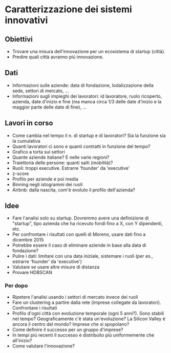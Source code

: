 # Caratterizzazione dei sistemi innovativi

## Obiettivi
- Trovare una misura dell'innovazione per un ecosistema di startup (città).
- Predire quali città avranno piú innovazione.

## Dati
- Informazioni sulle aziende: data di fondazione, lodalizzazione della sede, settori di mercato, ...
- Informazioni sugli impieghi dei lavoratori: id lavoratore, ruolo ricoperto, azienda, date d'inizio e fine (ma manca circa 1/3 delle date d'inizio e la maggior parte delle date di fine), ...

## Lavori in corso
- Come cambia nel tempo il n. di startup e di lavoratori? Sia la funzione sia la cumulativa
- Quanti lavoratori ci sono e quanti contratti in funzione del tempo?
- Grafico a torta sui settori
- Quante aziende italiane? E nelle varie regioni?
- Traiettoria delle persone: quanti salti (mobilità)?
- Ruoli: troppi executive. Estrarre 'founder' da 'executive'
- z-score
- Profilo per aziende e poi media
- Binning negli istogrammi dei ruoli
- Airbnb: dalla nascita, com'è evoluto il profilo dell'azienda?

## Idee
- Fare l'analisi solo su startup. Dovremmo avere una definizione di "startup", tipo azienda che ha ricevuto fondi fino a X, con Y dipendenti, etc.
- Per confrontare i risultati con quelli di Moreno, usare dati fino a dicembre 2015
- Potrebbe essere il caso di eliminare aziende in base alla data di fondazione?
- Pulire i dati: limitare con una data iniziale, sistemare i ruoli (per es., estrarre 'founder' da 'executive')
- Valutare se usare altre misure di distanza
- Provare HDBSCAN

### Per dopo
- Ripetere l'analisi usando i settori di mercato invece dei ruoli
- Fare un clustering a partire dalla rete (imprese collegate da lavoratori). Confrontare i risultati
- Profilo d'ogni città con evoluzione temporale (ogni 5 anni?). Sono stabili nel tempo? Geograficamente c'è stata un'evoluzione? La Silicon Valley è ancora il centro del mondo? Imprese che si spopolano?
- Come definire il successo per un gruppo d'imprese?
- In tempi piú recenti il successo è distribuito piú uniformemente che all'inizio?
- Come valutare l'innovazione?
